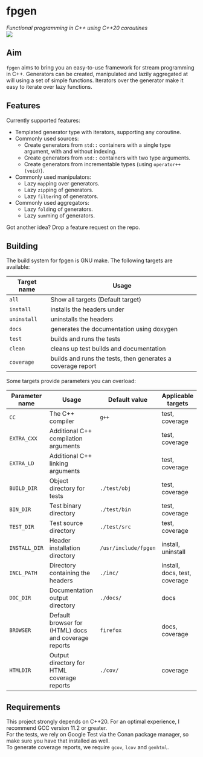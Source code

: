 # fpgen
*Functional programming in C++ using C++20 coroutines*  
![](https://img.shields.io/badge/test_coverage-96.9%25-brightgreen)


## Aim
`fpgen` aims to bring you an easy-to-use framework for stream programming in C++. Generators can be created, manipulated and lazily aggregated at will using a set of simple functions. Iterators over the generator make it easy to iterate over lazy functions.

## Features
Currently supported features:
 - Templated generator type with iterators, supporting any coroutine.
 - Commonly used sources:
   - Create generators from `std::` containers with a single type argument, with and without indexing.
   - Create generators from `std::` containers with two type arguments.
   - Create generators from incrementable types (using `operator++(void)`).
 - Commonly used manipulators:
   - Lazy `map`ping over generators.
   - Lazy `zip`ping of generators.
   - Lazy `filter`ing of generators.
 - Commonly used aggregators:
   - Lazy `fold`ing of generators.
   - Lazy `sum`ming of generators.

Got another idea? Drop a feature request on the repo.

## Building
The build system for fpgen is GNU make. The following targets are available:

 Target name | Usage
 --- | ---
 `all` | Show all targets (Default target)
 `install` | installs the headers under
 `uninstall` | uninstalls the headers
 `docs` | generates the documentation using doxygen
 `test` | builds and runs the tests
 `clean` | cleans up test builds and documentation
 `coverage` | builds and runs the tests, then generates a coverage report

Some targets provide parameters you can overload:

 Parameter name | Usage | Default value | Applicable targets
 --- | --- | --- | ---
 `CC` | The C++ compiler | `g++` | test, coverage
 `EXTRA_CXX` | Additional C++ compilation arguments |  | test, coverage
 `EXTRA_LD` | Additional C++ linking arguments |  | test, coverage
 `BUILD_DIR` | Object directory for tests | `./test/obj` | test, coverage
 `BIN_DIR` | Test binary directory | `./test/bin` | test, coverage
 `TEST_DIR` | Test source directory | `./test/src` | test, coverage
 `INSTALL_DIR` | Header installation directory | `/usr/include/fpgen` | install, uninstall
 `INCL_PATH` | Directory containing the headers | `./inc/` | install, docs, test, coverage
 `DOC_DIR` | Documentation output directory | `./docs/` | docs
 `BROWSER` | Default browser for (HTML) docs and coverage reports | `firefox` | docs, coverage
 `HTMLDIR` | Output directory for HTML coverage reports | `./cov/` | coverage

## Requirements
This project strongly depends on C++20. For an optimal experience, I recommend GCC version 11.2 or greater.  
For the tests, we rely on Google Test via the Conan package manager, so make sure you have that installed as well.  
To generate coverage reports, we require `gcov`, `lcov` and `genhtml`.
